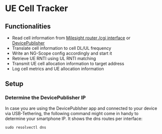 # UE Cell Tracker

## Functionalities

* Read cell information from [Milesight router /cgi interface](https://support.milesight-iot.com/support/solutions/articles/73000514140-how-to-use-milesight-router-http-api-) or [DevicePublisher](https://github.com/bastian-src/DevicePublisher)
* Translate cell information to cell DL/UL frequency
* Write an NG-Scope config accordingly and start it
* Retrieve UE RNTI using UL RNTI matching
* Transmit UE cell allocation information to target address
* Log cell metrics and UE allocation information

## Setup

### Determine the DevicePublisher IP

In case you are using the DevicePublsher app and connected to your device via
USB-Tethering, the following command might come in handy to determine your
smartphone IP. It shows the dns routes per interface:

```
sudo resolvectl dns
```

